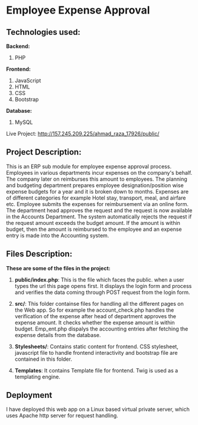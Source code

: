 # Employee Expense Approval
## Technologies used:
**Backend:**
1. PHP

**Frontend:**
1. JavaScript
2. HTML 
3. CSS
4. Bootstrap

**Database:**
1. MySQL


Live Project: http://157.245.209.225/ahmad_raza_17926/public/

## Project Description:
This is an ERP sub module for employee expense approval process. Employees in various departments incur expenses on the company's behalf. The company later on reimburses this amount to employees. The planning and budgeting department prepares employee designation/position wise expense budgets for a year and it is broken down to months. Expenses are of different categories for example Hotel stay, transport, meal, and airfare etc. Employee submits the expenses for reimbursement via an online form. The department head approves the request and the request is now available in the Accounts Department. The system automatically rejects the request if the request amount exceeds the budget amount. If the amount is within budget, then the amount is reimbursed to the employee and an expense entry is made into the Accounting system.

## Files Description:
**These are some of the files in the project:**

1. **public/index.php**: 
This is the file which faces the public. when a user types the url this page opens first. It displays the login form and process and verifies the data coming through POST request from the login form.

2. **src/**: 
This folder containse files for handling all the different pages on the Web app. So for example the account_check.php handles the verification of the expense after head of department approves the expense amount. It checks whether the expense amount is within budget. Emp_ent.php dispalys the accounting entries after fetching the expense details from the database.


3. **Stylesheets/**: 
Contains static content for frontend. CSS stylesheet, javascript file to handle frontend interactivity and bootstrap file are contained in this folder.

4. **Templates**:
It contains Template file for frontend. Twig is used as a templating engine.
      

## Deployment

I have deployed this web app on a Linux based virtual private server, which uses Apache http server for request handling. 

